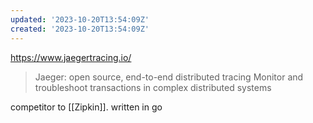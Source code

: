 ```yaml
---
updated: '2023-10-20T13:54:09Z'
created: '2023-10-20T13:54:09Z'
---
```

https://www.jaegertracing.io/

>  Jaeger: open source, end-to-end distributed tracing
> Monitor and troubleshoot transactions in complex distributed systems

competitor to [[Zipkin]]. written in go